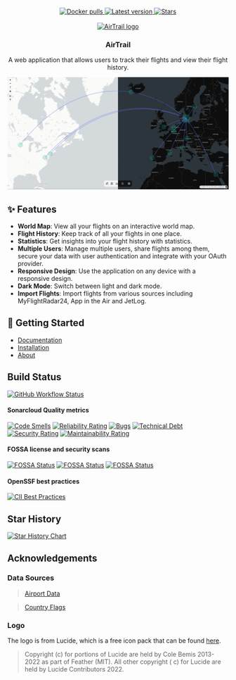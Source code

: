 <div align="center">
  <br/>
  <a href="https://hub.docker.com/r/johly/airtrail/">
    <img src="https://img.shields.io/docker/pulls/johly/airtrail?style=for-the-badge" alt="Docker pulls">
  </a>
  <a href="https://github.com/johanohly/AirTrail/releases/latest">
    <img src="https://img.shields.io/github/v/release/johanohly/AirTrail?style=for-the-badge" alt="Latest version">
  </a>
  <a href="https://github.com/johanohly/AirTrail/stargazers">
    <img src="https://img.shields.io/github/stars/johanohly/AirTrail?style=for-the-badge" alt="Stars">
  </a>
  <br/>
  <br/>
</div>

<div align="center">
  <a href="https://airtrail.johan.ohly.dk/">
    <img src="static/favicon.png" alt="AirTrail logo" width="80" height="80">
  </a>

<h3 align="center">AirTrail</h3>

  <p align="center">
    A web application that allows users to track their flights and view their flight history.
  </p>
</div>

<img src="static/showcase/toggle.png" alt="AirTrail Preview">

## ✨ Features

- **World Map**: View all your flights on an interactive world map.
- **Flight History**: Keep track of all your flights in one place.
- **Statistics**: Get insights into your flight history with statistics.
- **Multiple Users**: Manage multiple users, share flights among them, secure your data with user authentication and
  integrate with your OAuth provider.
- **Responsive Design**: Use the application on any device with a responsive design.
- **Dark Mode**: Switch between light and dark mode.
- **Import Flights**: Import flights from various sources including MyFlightRadar24, App in the Air and JetLog.

## 🚀 Getting Started

- [Documentation](https://airtrail.johan.ohly.dk/docs/overview/introduction)
- [Installation](https://airtrail.johan.ohly.dk/docs/overview/quick-start/)
- [About](https://airtrail.johan.ohly.dk/docs/overview/introduction)

## Build Status

[![GitHub Workflow Status](https://img.shields.io/github/actions/workflow/status/JohanOhly/AirTrail/build.yml?logo=github&style=for-the-badge)](https://github.com/JohanOhly/AirTrail/releases/latest)

#### Sonarcloud Quality metrics

[![Code Smells](https://sonarcloud.io/api/project_badges/measure?project=johanohly_AirTrail&metric=code_smells)](https://sonarcloud.io/summary/new_code?id=johanohly_AirTrail)
[![Reliability Rating](https://sonarcloud.io/api/project_badges/measure?project=johanohly_AirTrail&metric=reliability_rating)](https://sonarcloud.io/summary/new_code?id=johanohly_AirTrail)
[![Bugs](https://sonarcloud.io/api/project_badges/measure?project=johanohly_AirTrail&metric=bugs)](https://sonarcloud.io/summary/new_code?id=johanohly_AirTrail)
[![Technical Debt](https://sonarcloud.io/api/project_badges/measure?project=johanohly_AirTrail&metric=sqale_index)](https://sonarcloud.io/summary/new_code?id=johanohly_AirTrail)
[![Security Rating](https://sonarcloud.io/api/project_badges/measure?project=johanohly_AirTrail&metric=security_rating)](https://sonarcloud.io/summary/new_code?id=johanohly_AirTrail)
[![Maintainability Rating](https://sonarcloud.io/api/project_badges/measure?project=johanohly_AirTrail&metric=sqale_rating)](https://sonarcloud.io/summary/new_code?id=johanohly_AirTrail)

#### FOSSA license and security scans

[![FOSSA Status](https://app.fossa.com/api/projects/git%2Bgithub.com%2Fjohanohly%2FAirTrail.svg?type=shield&issueType=license)](https://app.fossa.com/projects/git%2Bgithub.com%2Fjohanohly%2FAirTrail?ref=badge_shield&issueType=license)
[![FOSSA Status](https://app.fossa.com/api/projects/git%2Bgithub.com%2Fjohanohly%2FAirTrail.svg?type=shield&issueType=security)](https://app.fossa.com/projects/git%2Bgithub.com%2Fjohanohly%2FAirTrail?ref=badge_shield&issueType=security)
[![FOSSA Status](https://app.fossa.com/api/projects/git%2Bgithub.com%2Fjohanohly%2FAirTrail.svg?type=small)](https://app.fossa.com/projects/git%2Bgithub.com%2Fjohanohly%2FAirTrail?ref=badge_small)

#### OpenSSF best practices

[![CII Best Practices](https://bestpractices.coreinfrastructure.org/projects/9689/badge)](https://bestpractices.coreinfrastructure.org/projects/9689)

## Star History

<a href="https://star-history.com/#johanohly/AirTrail&Date">
 <picture>
   <source media="(prefers-color-scheme: dark)" srcset="https://api.star-history.com/svg?repos=johanohly/AirTrail&type=Date&theme=dark" />
   <source media="(prefers-color-scheme: light)" srcset="https://api.star-history.com/svg?repos=johanohly/AirTrail&type=Date" />
   <img alt="Star History Chart" src="https://api.star-history.com/svg?repos=johanohly/AirTrail&type=Date" />
 </picture>
</a>

## Acknowledgements

### Data Sources

> [Airport Data](https://github.com/komed3/airportmap-database)

> [Country Flags](https://flagpedia.net)

### Logo

The logo is from Lucide, which is a free icon pack that can be found [here](https://www.lucide.dev/).
> Copyright (c) for portions of Lucide are held by Cole Bemis 2013-2022 as part of Feather (MIT). All other copyright (
> c) for Lucide are held by Lucide Contributors 2022.
